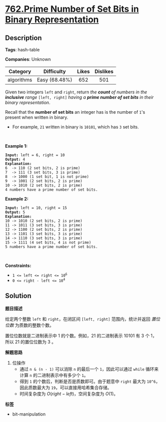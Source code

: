 # [762.Prime Number of Set Bits in Binary Representation](https://leetcode.com/problems/prime-number-of-set-bits-in-binary-representation/description/)

## Description

**Tags**: hash-table

**Companies**: Unknown

|  Category  |  Difficulty   | Likes | Dislikes |
| :--------: | :-----------: | :---: | :------: |
| algorithms | Easy (68.48%) |  652  |   501    |

<p>Given two integers <code>left</code> and <code>right</code>, return <em>the <strong>count</strong> of numbers in the <strong>inclusive</strong> range </em><code>[left, right]</code><em> having a <strong>prime number of set bits</strong> in their binary representation</em>.</p>
<p>Recall that the <strong>number of set bits</strong> an integer has is the number of <code>1</code>&#39;s present when written in binary.</p>
<ul>
  <li>For example, <code>21</code> written in binary is <code>10101</code>, which has <code>3</code> set bits.</li>
</ul>
<p>&nbsp;</p>
<p><strong class="example">Example 1:</strong></p>
<pre><code><strong>Input:</strong> left = 6, right = 10
<strong>Output:</strong> 4
<strong>Explanation:</strong>
6  -&gt; 110 (2 set bits, 2 is prime)
7  -&gt; 111 (3 set bits, 3 is prime)
8  -&gt; 1000 (1 set bit, 1 is not prime)
9  -&gt; 1001 (2 set bits, 2 is prime)
10 -&gt; 1010 (2 set bits, 2 is prime)
4 numbers have a prime number of set bits.</code></pre>
<p><strong class="example">Example 2:</strong></p>
<pre><code><strong>Input:</strong> left = 10, right = 15
<strong>Output:</strong> 5
<strong>Explanation:</strong>
10 -&gt; 1010 (2 set bits, 2 is prime)
11 -&gt; 1011 (3 set bits, 3 is prime)
12 -&gt; 1100 (2 set bits, 2 is prime)
13 -&gt; 1101 (3 set bits, 3 is prime)
14 -&gt; 1110 (3 set bits, 3 is prime)
15 -&gt; 1111 (4 set bits, 4 is not prime)
5 numbers have a prime number of set bits.</code></pre>
<p>&nbsp;</p>
<p><strong>Constraints:</strong></p>
<ul>
  <li><code>1 &lt;= left &lt;= right &lt;= 10<sup>6</sup></code></li>
  <li><code>0 &lt;= right - left &lt;= 10<sup>4</sup></code></li>
</ul>

## Solution

**题目描述**

给定两个整数 `left` 和 `right`，在闭区间 `[left, right]` 范围内，统计并返回 *置位位数* 为质数的整数个数。

置位位数就是二进制表示中 1 的个数。例如，21 的二进制表示 10101 有 3 个 1，所以 21 的置位位数为 3 。

**解题思路**

1. 位操作
   - 通过 `n & (n - 1)` 可以消除 `n` 的最后一个 `1`，因此可以通过 `while` 循环来计算 `n` 的二进制表示中有多少个 `1`。
   - 得到 `1` 的个数后，判断是否是质数即可。由于题意中 `right` 最大为 `10^6`，因此质数最大为 `19`，可以直接用哈希集合存储。
   - 时间复杂度为 $O(right - left)$，空间复杂度为 $O(1)$。

**标签**

- bit-manipulation

